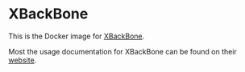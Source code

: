 # XBackBone

This is the Docker image for [XBackBone](https://github.com/SergiX44/XBackBone).

Most the usage documentation for XBackBone can be found on their [website](https://sergix44.github.io/XBackBone/).
